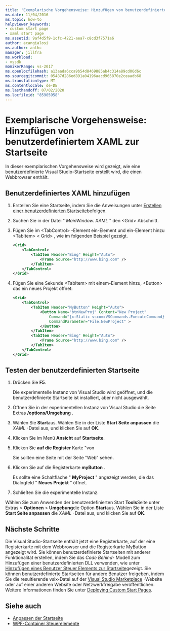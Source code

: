 ```yaml
---
title: 'Exemplarische Vorgehensweise: Hinzufügen von benutzerdefiniertem XAML zur Start Seite | Microsoft-Dokumentation'
ms.date: 11/04/2016
ms.topic: how-to
helpviewer_keywords:
- custom start page
- xaml start page
ms.assetid: 9af4d5f9-1cfc-4221-aea7-c8cd3f7571a6
author: acangialosi
ms.author: anthc
manager: jillfra
ms.workload:
- vssdk
monikerRange: vs-2017
ms.openlocfilehash: a13aada6cca9b54d8469885ab4c314a89cd06d6c
ms.sourcegitcommit: 05487d286ed891a04196aacd965870e2ceaadb68
ms.translationtype: MT
ms.contentlocale: de-DE
ms.lasthandoff: 07/02/2020
ms.locfileid: "85905958"
---
```

# <a name="walkthrough-add-custom-xaml-to-the-start-page"></a>Exemplarische Vorgehensweise: Hinzufügen von benutzerdefiniertem XAML zur Startseite

In dieser exemplarischen Vorgehensweise wird gezeigt, wie eine benutzerdefinierte Visual Studio-Startseite erstellt wird, die einen Webbrowser enthält.

## <a name="add-custom-xaml"></a>Benutzerdefiniertes XAML hinzufügen

1. Erstellen Sie eine Startseite, indem Sie die Anweisungen unter [Erstellen einer benutzerdefinierten Startseite](../extensibility/creating-a-custom-start-page.md)befolgen.

2. Suchen Sie in der Datei " *MainWindow. XAML* " den \<Grid> Abschnitt.

3. Fügen Sie im \<TabControl> -Element ein-Element und ein-Element hinzu \<TabItem> \< Grid> , wie im folgenden Beispiel gezeigt.

    ```xml
    <Grid>
        <TabControl>
            <TabItem Header="Bing" Height="Auto">
                <Frame Source="http://www.bing.com" />
            </TabItem>
        </TabControl>
    </Grid>
    ```

4. Fügen Sie eine Sekunde \<TabItem> mit einem-Element hinzu, \<Button> das ein neues Projekt öffnet:

    ```xml
    <Grid>
        <TabControl>
            <TabItem Header="MyButton" Height="Auto">
                <Button Name="btnNewProj" Content="New Project"
                    Command="{x:Static vscom:VSCommands.ExecuteCommand}"
                    CommandParameter="File.NewProject" >
                </Button>
            </TabItem>
            <TabItem Header="Bing" Height="Auto">
                <Frame Source="http://www.bing.com" />
            </TabItem>
        </TabControl>
    </Grid>
    ```

## <a name="test-the-custom-start-page"></a>Testen der benutzerdefinierten Startseite

1. Drücken Sie **F5**.

     Die experimentelle Instanz von Visual Studio wird geöffnet, und die benutzerdefinierte Startseite ist installiert, aber nicht ausgewählt.

2. Öffnen Sie in der experimentellen Instanz von Visual Studio die Seite Extras **/options/Umgebung** .

3. Wählen Sie **Start**aus. Wählen Sie in der Liste **Start Seite anpassen** die *XAML* -Datei aus, und klicken Sie auf **OK**.

4. Klicken Sie im Menü **Ansicht** auf **Startseite**.

5. Klicken Sie **auf die Register** Karte "von

     Sie sollten eine Seite mit der Seite "Web" sehen.

6. Klicken Sie auf die Registerkarte **myButton** .

     Es sollte eine Schaltfläche " **MyProject** " angezeigt werden, die das Dialogfeld " **Neues Projekt** " öffnet.

7. Schließen Sie die experimentelle Instanz.

Wählen Sie zum Anwenden der benutzerdefinierten Start **Tools**Seite unter Extras  >  **Optionen**  >  **Umgebung**die Option **Start**aus. Wählen Sie in der Liste **Start Seite anpassen** die *XAML* -Datei aus, und klicken Sie auf **OK**.

## <a name="next-steps"></a>Nächste Schritte

Die Visual Studio-Startseite enthält jetzt eine Registerkarte, auf der eine Registerkarte mit dem Webbrowser und die Registerkarte MyButton angezeigt wird. Sie können benutzerdefinierte Startseiten mit anderer Funktionalität erstellen, indem Sie das *Code Behind-* Modell zum Hinzufügen einer benutzerdefinierten DLL verwenden, wie unter [Hinzufügen eines Benutzer Steuer Elements zur Startseite](../extensibility/adding-user-control-to-the-start-page.md)gezeigt. Sie können benutzerdefinierte Startseiten für andere Benutzer freigeben, indem Sie die resultierende vsix-Datei auf der [Visual Studio Marketplace](https://marketplace.visualstudio.com/) -Website oder auf einer anderen Website oder Netzwerkfreigabe veröffentlichen. Weitere Informationen finden Sie unter [Deploying Custom Start Pages](../extensibility/deploying-custom-start-pages.md).

## <a name="see-also"></a>Siehe auch

- [Anpassen der Startseite](../ide/customizing-the-start-page-for-visual-studio.md)
- [WPF-Container Steuerelemente](https://msdn.microsoft.com/library/a0177167-d7db-4205-9607-8ae316952566)
